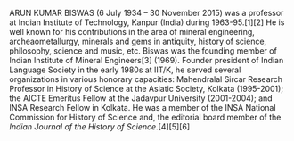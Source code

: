 ARUN KUMAR BISWAS (6 July 1934 – 30 November 2015) was a professor at Indian Institute of Technology, Kanpur (India) during 1963-95.[1][2] He is well known for his contributions in the area of mineral engineering, archeaometallurgy, minerals and gems in antiquity, history of science, philosophy, science and music, etc. Biswas was the founding member of Indian Institute of Mineral Engineers[3] (1969). Founder president of Indian Language Society in the early 1980s at IIT/K, he served several organizations in various honorary capacities: Mahendralal Sircar Research Professor in History of Science at the Asiatic Society, Kolkata (1995-2001); the AICTE Emeritus Fellow at the Jadavpur University (2001-2004); and INSA Research Fellow in Kolkata. He was a member of the INSA National Commission for History of Science and, the editorial board member of the _Indian Journal of the History of Science_.[4][5][6]
